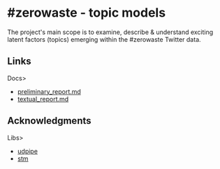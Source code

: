# #zerowaste - topic models

The project's main scope is to examine, describe & understand exciting latent factors (topics) emerging within the #zerowaste Twitter data.

## Links

Docs>  
 * [preliminary_report.md](//doc//preliminary_report.md)
 * [textual_report.md](//doc//textual_report.md)
 
## Acknowledgments

Libs>  
 * [udpipe](https://github.com/bnosac/udpipe)
 * [stm](https://github.com/bstewart/stm)